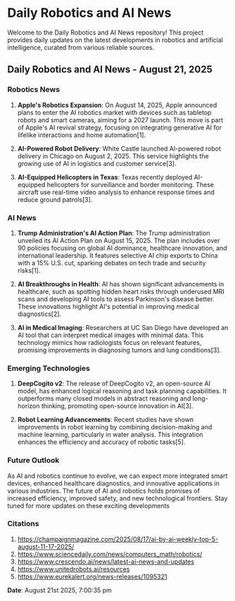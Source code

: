 # Daily Robotics and AI News

Welcome to the Daily Robotics and AI News repository! This project provides daily updates on the latest developments in robotics and artificial intelligence, curated from various reliable sources.

## Daily Robotics and AI News - August 21, 2025

### Robotics News

1. **Apple's Robotics Expansion**: On August 14, 2025, Apple announced plans to enter the AI robotics market with devices such as tabletop robots and smart cameras, aiming for a 2027 launch. This move is part of Apple's AI revival strategy, focusing on integrating generative AI for lifelike interactions and home automation[1].

2. **AI-Powered Robot Delivery**: White Castle launched AI-powered robot delivery in Chicago on August 2, 2025. This service highlights the growing use of AI in logistics and customer service[3].

3. **AI-Equipped Helicopters in Texas**: Texas recently deployed AI-equipped helicopters for surveillance and border monitoring. These aircraft use real-time video analysis to enhance response times and reduce ground patrols[3].

### AI News

1. **Trump Administration's AI Action Plan**: The Trump administration unveiled its AI Action Plan on August 15, 2025. The plan includes over 90 policies focusing on global AI dominance, healthcare innovation, and international leadership. It features selective AI chip exports to China with a 15% U.S. cut, sparking debates on tech trade and security risks[1].

2. **AI Breakthroughs in Health**: AI has shown significant advancements in healthcare, such as spotting hidden heart risks through underused MRI scans and developing AI tools to assess Parkinson's disease better. These innovations highlight AI's potential in improving medical diagnostics[2].

3. **AI in Medical Imaging**: Researchers at UC San Diego have developed an AI tool that can interpret medical images with minimal data. This technology mimics how radiologists focus on relevant features, promising improvements in diagnosing tumors and lung conditions[3].

### Emerging Technologies

1. **DeepCogito v2**: The release of DeepCogito v2, an open-source AI model, has enhanced logical reasoning and task planning capabilities. It outperforms many closed models in abstract reasoning and long-horizon thinking, promoting open-source innovation in AI[3].

2. **Robot Learning Advancements**: Recent studies have shown improvements in robot learning by combining decision-making and machine learning, particularly in water analysis. This integration enhances the efficiency and accuracy of robotic tasks[5].

### Future Outlook

As AI and robotics continue to evolve, we can expect more integrated smart devices, enhanced healthcare diagnostics, and innovative applications in various industries. The future of AI and robotics holds promises of increased efficiency, improved safety, and new technological frontiers. Stay tuned for more updates on these exciting developments

### Citations

1. https://champaignmagazine.com/2025/08/17/ai-by-ai-weekly-top-5-august-11-17-2025/
2. https://www.sciencedaily.com/news/computers_math/robotics/
3. https://www.crescendo.ai/news/latest-ai-news-and-updates
4. https://www.unitedrobots.ai/resources
5. https://www.eurekalert.org/news-releases/1095321

**Date**: August 21st 2025, 7:00:35 pm